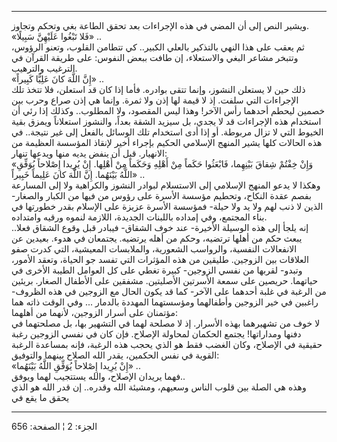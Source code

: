 ------------------------------------------------------------------------

ويشير النص إلى أن المضي في هذه الإجراءات بعد تحقق الطاعة بغي وتحكم
وتجاوز.  
«فَلا تَبْغُوا عَلَيْهِنَّ سَبِيلًا» ..  
ثم يعقب على هذا النهي بالتذكير بالعلي الكبير.. كي تتطامن القلوب، وتعنو
الرؤوس، وتتبخر مشاعر البغي والاستعلاء، إن طافت ببعض النفوس: على طريقة
القرآن في الترغيب والترهيب.  
«إِنَّ اللَّهَ كانَ عَلِيًّا كَبِيراً» ..  
ذلك حين لا يستعلن النشوز، وإنما تتقى بوادره. فأما إذا كان قد استعلن، فلا
تتخذ تلك الإجراءات التي سلفت. إذ لا قيمة لها إذن ولا ثمرة. وإنما هي إذن
صراع وحرب بين خصمين ليحطم أحدهما رأس الآخر! وهذا ليس المقصود، ولا
المطلوب.. وكذلك إذا رئي أن استخدام هذه الإجراءات قد لا يجدي، بل سيزيد
الشقة بعداً، والنشوز استعلاناً ويمزق بقية الخيوط التي لا تزال مربوطة. أو
إذا أدى استخدام تلك الوسائل بالفعل إلى غير نتيجة.. في هذه الحالات كلها
يشير المنهج الإسلامي الحكيم بإجراء أخير لإنقاذ المؤسسة العظيمة من
الانهيار. قبل أن ينفض يديه منها ويدعها تنهار:  
«وَإِنْ خِفْتُمْ شِقاقَ بَيْنِهِما، فَابْعَثُوا حَكَماً مِنْ أَهْلِهِ وَحَكَماً مِنْ أَهْلِها. إِنْ يُرِيدا
إِصْلاحاً يُوَفِّقِ اللَّهُ بَيْنَهُما. إِنَّ اللَّهَ كانَ عَلِيماً خَبِيراً» ..  
وهكذا لا يدعو المنهج الإسلامي إلى الاستسلام لبوادر النشوز والكراهية ولا
إلى المسارعة بفصم عقدة النكاح، وتحطيم مؤسسة الأسرة على رؤوس من فيها من
الكبار والصغار- الذين لا ذنب لهم ولا يد ولا حيلة- فمؤسسة الأسرة عزيزة
على الإسلام بقدر خطورتها في بناء المجتمع، وفي إمداده باللبنات الجديدة،
اللازمة لنموه ورقيه وامتداده.  
إنه يلجأ إلى هذه الوسيلة الأخيرة- عند خوف الشقاق- فيبادر قبل وقوع الشقاق
فعلا.. يبعث حكم من أهلها ترتضيه، وحكم من أهله يرتضيه. يجتمعان في هدوء.
بعيدين عن الانفعالات النفسية، والرواسب الشعورية، والملابسات المعيشية،
التي كدرت صفو العلاقات بين الزوجين. طليقين من هذه المؤثرات التي تفسد جو
الحياة، وتعقد الأمور، وتبدو- لقربها من نفسي الزوجين- كبيرة تغطي على كل
العوامل الطيبة الأخرى في حياتهما. حريصين على سمعة الأسرتين الأصليتين.
مشفقين على الأطفال الصغار. بريئين من الرغبة في غلبة أحدهما على الآخر-
كما قد يكون الحال مع الزوجين في هذه الظروف- راغبين في خير الزوجين
وأطفالهما ومؤسستهما المهددة بالدمار ... وفي الوقت ذاته هما مؤتمنان على
أسرار الزوجين، لأنهما من أهلهما:  
لا خوف من تشهيرهما بهذه الأسرار. إذ لا مصلحة لهما في التشهير بها، بل
مصلحتهما في دفنها ومداراتها! يجتمع الحكمان لمحاولة الإصلاح. فإن كان في
نفسي الزوجين رغبة حقيقية في الإصلاح، وكان الغضب فقط هو الذي يحجب هذه
الرغبة، فإنه بمساعدة الرغبة القوية في نفس الحكمين، يقدر الله الصلاح
بينهما والتوفيق:  
«إِنْ يُرِيدا إِصْلاحاً يُوَفِّقِ اللَّهُ بَيْنَهُما» ..  
فهما يريدان الإصلاح، والله يستتجيب لهما ويوفق..  
وهذه هي الصلة بين قلوب الناس وسعيهم، ومشيئة الله وقدره.. إن قدر الله هو
الذي يحقق ما يقع في

------------------------------------------------------------------------

الجزء: 2 ¦ الصفحة: 656
